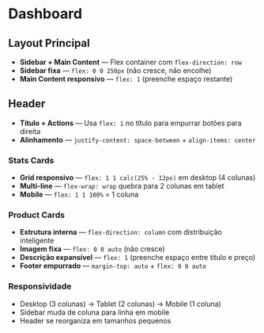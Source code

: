 # Dashboard

## Layout Principal

- **Sidebar + Main Content** — Flex container com `flex-direction: row`
- **Sidebar fixa** — `flex: 0 0 250px` (não cresce, não encolhe)
- **Main Content responsivo** — `flex: 1` (preenche espaço restante)

## Header

- **Título + Actions** — Usa `flex: 1` no título para empurrar botões para direita
- **Alinhamento** — `justify-content: space-between` + `align-items: center`

### Stats Cards

- **Grid responsivo** — `flex: 1 1 calc(25% - 12px)` em desktop (4 colunas)
- **Multi-line** — `flex-wrap: wrap` quebra para 2 colunas em tablet
- **Mobile** — `flex: 1 1 100%` = 1 coluna

### Product Cards

- **Estrutura interna** — `flex-direction: column` com distribuição inteligente
- **Imagem fixa** — `flex: 0 0 auto` (não cresce)
- **Descrição expansível** — `flex: 1` (preenche espaço entre título e preço)
- **Footer empurrado** — `margin-top: auto` + `flex: 0 0 auto`

### Responsividade

- Desktop (3 colunas) → Tablet (2 colunas) → Mobile (1 coluna)
- Sidebar muda de coluna para linha em mobile
- Header se reorganiza em tamanhos pequenos
